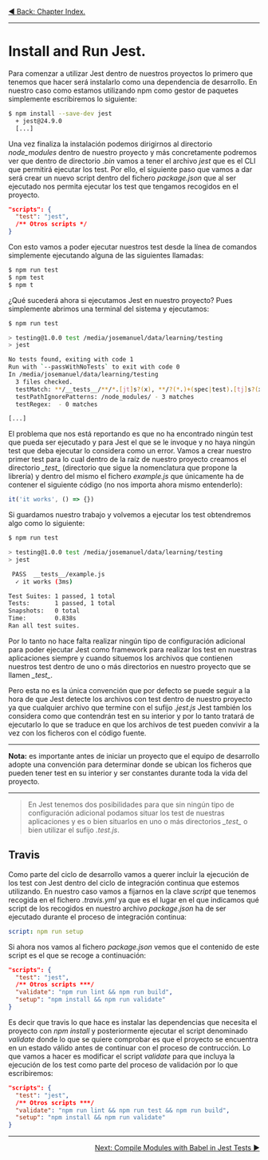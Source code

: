 <p align="left">
 <a href="04_00.md">◀ Back: Chapter Index.</a>
</p>

---

# Install and Run Jest.

Para comenzar a utilizar Jest dentro de nuestros proyectos lo primero que tenemos que hacer será instalarlo como una dependencia de desarrollo. En nuestro caso como estamos utilizando npm como gestor de paquetes simplemente escribiremos lo siguiente:

```bash
$ npm install --save-dev jest
  + jest@24.9.0
  [...]
```

Una vez finaliza la instalación podemos dirigirnos al directorio *node_modules* dentro de nuestro proyecto y más concretamente podremos ver que dentro de directorio *.bin* vamos a tener el archivo *jest* que es el CLI que permitirá ejecutar los test. Por ello, el siguiente paso que vamos a dar será crear un nuevo script dentro del fichero *package.json* que al ser ejecutado nos permita ejecutar los test que tengamos recogidos en el proyecto.

```json
"scripts": {
  "test": "jest",
  /** Otros scripts */
}
```

Con esto vamos a poder ejecutar nuestros test desde la línea de comandos simplemente ejecutando alguna de las siguientes llamadas:

```bash
$ npm run test
$ npm test
$ npm t
```

¿Qué sucederá ahora si ejecutamos Jest en nuestro proyecto? Pues simplemente abrimos una terminal del sistema y ejecutamos:

```bash
$ npm run test

> testing@1.0.0 test /media/josemanuel/data/learning/testing
> jest

No tests found, exiting with code 1
Run with `--passWithNoTests` to exit with code 0
In /media/josemanuel/data/learning/testing
  3 files checked.
  testMatch: **/__tests__/**/*.[jt]s?(x), **/?(*.)+(spec|test).[tj]s?(x) - 0 matches
  testPathIgnorePatterns: /node_modules/ - 3 matches
  testRegex:  - 0 matches

[...]
```

El problema que nos está reportando es que no ha encontrado ningún test que pueda ser ejecutado y para Jest el que se le invoque y no haya ningún test que deba ejecutar lo considera como un error. Vamos a crear nuestro primer test para lo cual dentro de la raíz de nuestro proyecto creamos el directorio *\__test\__* (directorio que sigue la nomenclatura que propone la librería) y dentro del mismo el fichero *example.js* que únicamente ha de contener el siguiente código (no nos importa ahora mismo entenderlo):

```js
it('it works', () => {})
```

Si guardamos nuestro trabajo y volvemos a ejecutar los test obtendremos algo como lo siguiente:

```bash
$ npm run test

> testing@1.0.0 test /media/josemanuel/data/learning/testing
> jest

 PASS  __tests__/example.js
  ✓ it works (3ms)

Test Suites: 1 passed, 1 total
Tests:       1 passed, 1 total
Snapshots:   0 total
Time:        0.838s
Ran all test suites.
```

Por lo tanto no hace falta realizar ningún tipo de configuración adicional para poder ejecutar Jest como framework para realizar los test en nuestras aplicaciones siempre y cuando situemos los archivos que contienen nuestros test dentro de uno o más directorios en nuestro proyecto que se llamen *\__test\__*.

Pero esta no es la única convención que por defecto se puede seguir a la hora de que Jest detecte los archivos con test dentro de nuestro proyecto ya que cualquier archivo que termine con el sufijo *.jest.js* Jest también los considera como que contendrán test en su interior y por lo tanto tratará de ejecutarlo lo que se traduce en que los archivos de test pueden convivir a la vez con los ficheros con el código fuente.

---
**Nota:** es importante antes de iniciar un proyecto que el equipo de desarrollo adopte una convención para determinar donde se ubican los ficheros que pueden tener test en su interior y ser constantes durante toda la vida del proyecto.

---

>
> En Jest tenemos dos posibilidades para que sin ningún tipo de configuración adicional podamos situar los test de nuestras aplicaciones y es o bien situarlos en uno o más directorios *\__test\__* o bien utilizar el sufijo *.test.js*.
>

## Travis

Como parte del ciclo de desarrollo vamos a querer incluir la ejecución de los test con Jest dentro del ciclo de integración continua que estemos utilizando. En nuestro caso vamos a fijarnos en la clave *script* que tenemos recogida en el fichero *.travis.yml* ya que es el lugar en el que indicamos qué script de los recogidos en nuestro archivo *package.json* ha de ser ejecutado durante el proceso de integración continua:

```yml
script: npm run setup
```

Si ahora nos vamos al fichero *package.json* vemos que el contenido de este script es el que se recoge a continuación:

```json
"scripts": {
  "test": "jest",
  /** Otros scripts ***/
  "validate": "npm run lint && npm run build",
  "setup": "npm install && npm run validate"
}
```

Es decir que travis lo que hace es instalar las dependencias que necesita el proyecto con *npm install* y posteriormente ejecutar el script denominado *validate* donde lo que se quiere comprobar es que el proyecto se encuentra en un estado válido antes de continuar con el proceso de contrucción. Lo que vamos a hacer es modificar el script *validate* para que incluya la ejecución de los test como parte del proceso de validación por lo que escribiremos:

```json
"scripts": {
  "test": "jest",
  /** Otros scripts ***/
  "validate": "npm run lint && npm run test && npm run build",
  "setup": "npm install && npm run validate"
}
```

---

<p align="right">
 <a href="04_02.md">Next: Compile Modules with Babel in Jest Tests ▶</a>
</p>
